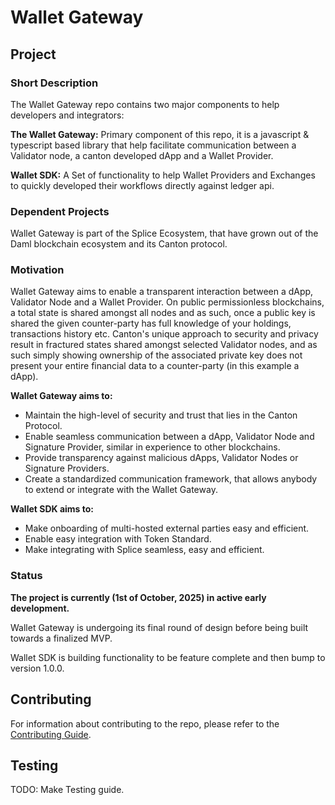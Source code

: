 # Wallet Gateway

## Project

### Short Description

The Wallet Gateway repo contains two major components to help developers and integrators:

**The Wallet Gateway:** Primary component of this repo, it is a javascript & typescript based library that help facilitate communication between a Validator node, a canton developed dApp and a Wallet Provider.

**Wallet SDK:** A Set of functionality to help Wallet Providers and Exchanges to quickly developed their workflows directly against ledger api.

### Dependent Projects

Wallet Gateway is part of the Splice Ecosystem, that have grown out of the Daml blockchain ecosystem and its Canton protocol.

### Motivation

Wallet Gateway aims to enable a transparent interaction between a dApp, Validator Node and a Wallet Provider. On public permissionless blockchains, a total state is shared amongst all nodes and as such, once a public key is shared the given counter-party has full knowledge of your holdings, transactions history etc. Canton's unique approach to security and privacy result in fractured states shared amongst selected Validator nodes, and as such simply showing ownership of the associated private key does not present your entire financial data to a counter-party (in this example a dApp).

**Wallet Gateway aims to:**

- Maintain the high-level of security and trust that lies in the Canton Protocol.
- Enable seamless communication between a dApp, Validator Node and Signature Provider, similar in experience to other blockchains.
- Provide transparency against malicious dApps, Validator Nodes or Signature Providers.
- Create a standardized communication framework, that allows anybody to extend or integrate with the Wallet Gateway.

**Wallet SDK aims to:**

- Make onboarding of multi-hosted external parties easy and efficient.
- Enable easy integration with Token Standard.
- Make integrating with Splice seamless, easy and efficient.

### Status

**The project is currently (1st of October, 2025) in active early development.**

Wallet Gateway is undergoing its final round of design before being built towards a finalized MVP.

Wallet SDK is building functionality to be feature complete and then bump to version 1.0.0.

## Contributing

For information about contributing to the repo, please refer to the [Contributing Guide](docs/CONTRIBUTING.md).

## Testing

TODO: Make Testing guide.
